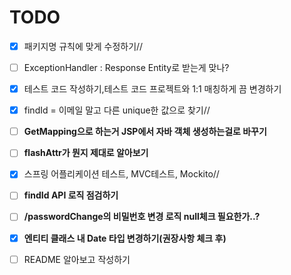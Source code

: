 # TODO

* [X] 패키지명 규칙에 맞게 수정하기//

* [ ] ExceptionHandler : Response Entity로 받는게 맞나?


* [x]  테스트 코드 작성하기,테스트 코드 프로젝트와 1:1 매칭하게 끔 변경하기


* [x]  findId = 이메일 말고 다른 unique한 값으로 찾기//


*  [ ] __GetMapping으로 하는거 JSP에서 자바 객체 생성하는걸로 바꾸기__


* [ ] __flashAttr가 뭔지 제대로 알아보기__


* [x]  스프링 어플리케이션 테스트, MVC테스트, Mockito//


* [ ] __findId API 로직 점검하기__


* [ ] __/passwordChange의 비밀번호 변경 로직 null체크 필요한가..?__


* [x] __엔티티 클래스 내 Date 타입 변경하기(권장사항 체크 후)__


* [ ] README 알아보고 작성하기